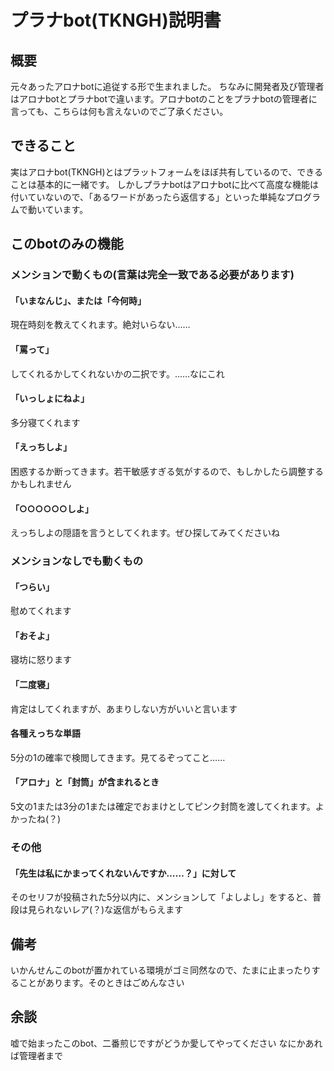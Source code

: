 # プラナbot(TKNGH)説明書

## 概要
元々あったアロナbotに追従する形で生まれました。
ちなみに開発者及び管理者はアロナbotとプラナbotで違います。アロナbotのことをプラナbotの管理者に言っても、こちらは何も言えないのでご了承ください。

## できること
実はアロナbot(TKNGH)とはプラットフォームをほぼ共有しているので、できることは基本的に一緒です。
しかしプラナbotはアロナbotに比べて高度な機能は付いていないので、「あるワードがあったら返信する」といった単純なプログラムで動いています。

## このbotのみの機能
### メンションで動くもの(言葉は完全一致である必要があります)
#### 「いまなんじ」、または「今何時」
現在時刻を教えてくれます。絶対いらない……

#### 「罵って」
してくれるかしてくれないかの二択です。……なにこれ

#### 「いっしょにねよ」
多分寝てくれます

#### 「えっちしよ」
困惑するか断ってきます。若干敏感すぎる気がするので、もしかしたら調整するかもしれません

#### 「○○○○○○しよ」
えっちしよの隠語を言うとしてくれます。ぜひ探してみてくださいね


### メンションなしでも動くもの
#### 「つらい」
慰めてくれます

#### 「おそよ」
寝坊に怒ります

#### 「二度寝」
肯定はしてくれますが、あまりしない方がいいと言います

#### 各種えっちな単語
5分の1の確率で検閲してきます。見てるぞってこと……

#### 「アロナ」と「封筒」が含まれるとき
5文の1または3分の1または確定でおまけとしてピンク封筒を渡してくれます。よかったね(？)

### その他
#### 「先生は私にかまってくれないんですか……？」に対して
そのセリフが投稿された5分以内に、メンションして「よしよし」をすると、普段は見られないレア(？)な返信がもらえます

## 備考
いかんせんこのbotが置かれている環境がゴミ同然なので、たまに止まったりすることがあります。そのときはごめんなさい

## 余談
嘘で始まったこのbot、二番煎じですがどうか愛してやってください
なにかあれば管理者まで
